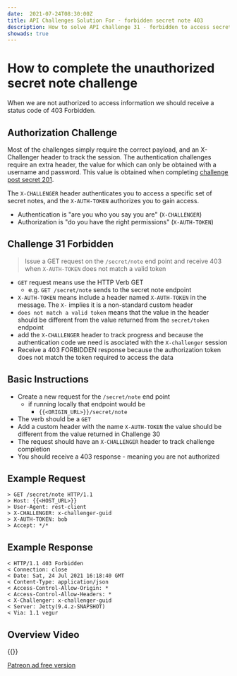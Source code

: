 ```yaml
---
date:  2021-07-24T08:30:00Z
title: API Challenges Solution For - forbidden secret note 403
description: How to solve API challenge 31 - forbidden to access secret note 403
showads: true
---
```


# How to complete the unauthorized secret note challenge

When we are not authorized to access information we should receive a status code of 403 Forbidden.

## 	Authorization Challenge

Most of the challenges simply require the correct payload, and an X-Challenger header to track the session. The authentication challenges require an extra header, the value for which can only be obtained with a username and password. This value is obtained when completing [challenge post secret 201](/apichallenges/solutions/authentication/post-secret-201).

The `X-CHALLENGER` header authenticates you to access a specific set of secret notes, and the `X-AUTH-TOKEN` authorizes you to gain access.

- Authentication is "are you who you say you are" (`X-CHALLENGER`)
- Authorization is "do you have the right permissions" (`X-AUTH-TOKEN`)


## Challenge 31 Forbidden

> Issue a GET request on the `/secret/note` end point and receive 403 when `X-AUTH-TOKEN` does not match a valid token

- `GET` request means use the HTTP Verb GET
    - e.g. `GET /secret/note` sends to the secret note endpoint
- `X-AUTH-TOKEN` means include a header named `X-AUTH-TOKEN` in the message. The `X-` implies it is a non-standard custom header
- `does not match a valid token` means that the value in the header should be different from the value returned from the `secret/token` endpoint
- add the `X-CHALLENGER` header to track progress and because the authentication code we need is asociated with the `X-challenger` session
- Receive a 403 FORBIDDEN response because the authorization token does not match the token required to access the data

## Basic Instructions

- Create a new request for the `/secret/note` end point
    - if running locally that endpoint would be
        - `{{<ORIGIN_URL>}}/secret/note`
- The verb should be a `GET`
- Add a custom header with the name `X-AUTH-TOKEN` the value should be different from the value returned in Challenge 30
- The request should have an `X-CHALLENGER` header to track challenge completion
- You should receive a 403 response - meaning you are not authorized


## Example Request

~~~~~~~~
> GET /secret/note HTTP/1.1
> Host: {{<HOST_URL>}}
> User-Agent: rest-client
> X-CHALLENGER: x-challenger-guid
> X-AUTH-TOKEN: bob
> Accept: */*
~~~~~~~~

## Example Response

~~~~~~~~
< HTTP/1.1 403 Forbidden
< Connection: close
< Date: Sat, 24 Jul 2021 16:18:40 GMT
< Content-Type: application/json
< Access-Control-Allow-Origin: *
< Access-Control-Allow-Headers: *
< X-Challenger: x-challenger-guid
< Server: Jetty(9.4.z-SNAPSHOT)
< Via: 1.1 vegur
~~~~~~~~


## Overview Video

{{<youtube-embed key="77mnUQezdas" title="Solution to Get Forbidden challenge">}}

[Patreon ad free version](https://www.patreon.com/posts/54065276)




